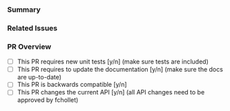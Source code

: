 <!--
Please make sure you've read and understood our contributing guidelines;
https://github.com/keras-team/keras/blob/master/CONTRIBUTING.md
-->

### Summary

### Related Issues

### PR Overview

- [ ] This PR requires new unit tests [y/n] (make sure tests are included)
- [ ] This PR requires to update the documentation [y/n] (make sure the docs are up-to-date)
- [ ] This PR is backwards compatible [y/n]
- [ ] This PR changes the current API [y/n] (all API changes need to be approved by fchollet)
